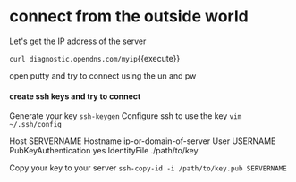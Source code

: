 # connect from the outside world

Let's get the IP address of the server

`curl diagnostic.opendns.com/myip`{{execute}}

open putty and try to connect  using the un and pw



#### create ssh keys and try to connect

Generate your key
`ssh-keygen`
Configure ssh to use the key
`vim ~/.ssh/config`   

Host SERVERNAME
Hostname ip-or-domain-of-server
User USERNAME
PubKeyAuthentication yes
IdentityFile ./path/to/key


Copy your key to your server
`ssh-copy-id -i /path/to/key.pub SERVERNAME`

